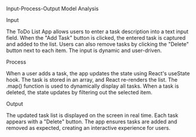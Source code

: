 Input-Process-Output Model Analysis

Input

The ToDo List App allows users to enter a task description into a text input field. When the "Add Task" button is clicked, the entered task is captured and added to the list. Users can also remove tasks by clicking the "Delete" button next to each item. The input is dynamic and user-driven.

Process

When a user adds a task, the app updates the state using React's useState hook. The task is stored in an array, and React re-renders the list. The .map() function is used to dynamically display all tasks. When a task is deleted, the state updates by filtering out the selected item.

Output

The updated task list is displayed on the screen in real time. Each task appears with a "Delete" button. The app ensures tasks are added and removed as expected, creating an interactive experience for users.
